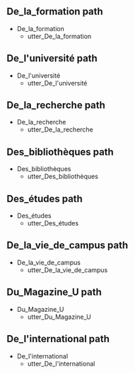 ## De_la_formation path
* De_la_formation
  - utter_De_la_formation

## De_l'université path
* De_l'université
  - utter_De_l'université

## De_la_recherche path
* De_la_recherche
  - utter_De_la_recherche

## Des_bibliothèques path
* Des_bibliothèques
  - utter_Des_bibliothèques

## Des_études path
* Des_études
  - utter_Des_études

## De_la_vie_de_campus path
* De_la_vie_de_campus
  - utter_De_la_vie_de_campus

## Du_Magazine_U path
* Du_Magazine_U
  - utter_Du_Magazine_U

## De_l'international path
* De_l'international
  - utter_De_l'international

